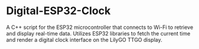 # Digital-ESP32-Clock
A C++ script for the ESP32 microcontroller that connects to Wi-Fi to retrieve and display real-time data. Utilizes ESP32 libraries to fetch the current time and render a digital clock interface on the LilyGO TTGO display.

